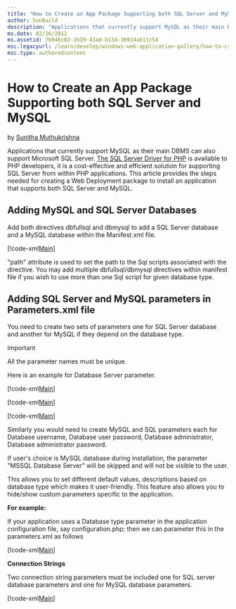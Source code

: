 ```yaml
---
title: "How to Create an App Package Supporting both SQL Server and MySQL"
author: SunBuild
description: "Applications that currently support MySQL as their main DBMS can also support Microsoft SQL Server. The SQL Server Driver for PHP is available to PHP develop..."
ms.date: 02/16/2012
ms.assetid: 76946c02-3b19-43ad-b13d-3b914ab11c54
msc.legacyurl: /learn/develop/windows-web-application-gallery/how-to-create-an-app-package-supporting-both-sql-server-and-mysql
msc.type: authoredcontent
---
```

# How to Create an App Package Supporting both SQL Server and MySQL

by [Sunitha Muthukrishna](https://github.com/SunBuild)

Applications that currently support MySQL as their main DBMS can also support Microsoft SQL Server. [The SQL Server Driver for PHP](https://docs.microsoft.com/previous-versions/sql/sql-server-2005/cc296172(v=sql.90)) is available to PHP developers, it is a cost-effective and efficient solution for supporting SQL Server from within PHP applications. This article provides the steps needed for creating a Web Deployment package to install an application that supports both SQL Server and MySQL.

## Adding MySQL and SQL Server Databases

Add both directives dbfullsql and dbmysql to add a SQL Server database and a MySQL database within the Manifest.xml file.

[!code-xml[Main](how-to-create-an-app-package-supporting-both-sql-server-and-mysql/samples/sample1.xml)]

"path" attribute is used to set the path to the Sql scripts associated with the directive. You may add multiple dbfullsql/dbmysql directives within manifest file if you wish to use more than one Sql script for given database type.

## Adding SQL Server and MySQL parameters in Parameters.xml file

You need to create two sets of parameters one for SQL Server database and another for MySQL if they depend on the database type.

> [!IMPORTANT]
> All the parameter names must be unique.

Here is an example for Database Server parameter.

[!code-xml[Main](how-to-create-an-app-package-supporting-both-sql-server-and-mysql/samples/sample2.xml)]

[!code-xml[Main](how-to-create-an-app-package-supporting-both-sql-server-and-mysql/samples/sample3.xml)]

[!code-xml[Main](how-to-create-an-app-package-supporting-both-sql-server-and-mysql/samples/sample4.xml)]

Similarly you would need to create MySQL and SQL parameters each for Database username, Database user password, Database administrator, Database administrator password.

If user's choice is MySQL database during installation, the parameter "MSSQL Database Server" will be skipped and will not be visible to the user.
  
This allows you to set different default values, descriptions based on database type which makes it user-friendly. This feature also allows you to hide/show custom parameters specific to the application.

**For example:**

If your application uses a Database type parameter in the application configuration file, say configuration.php; then we can parameter this in the parameters.xml as follows

[!code-xml[Main](how-to-create-an-app-package-supporting-both-sql-server-and-mysql/samples/sample5.xml)]

**Connection Strings**

Two connection string parameters must be included one for SQL server database parameters and one for MySQL database parameters.

[!code-xml[Main](how-to-create-an-app-package-supporting-both-sql-server-and-mysql/samples/sample6.xml)]

